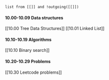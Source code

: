 ```dataview
list from [[]] and !outgoing([[]])
```
#### 10.00-10.09 Data structures
[[10.00 Tree Data Structures]]
[[10.01 Linked List]]
#### 10.10-10.19 Algorithms
[[10.10 Binary search]]
#### 10.20-10.29 Problems
[[10.30 Leetcode problems]]
